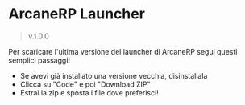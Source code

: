 # ArcaneRP Launcher
>v.1.0.0

Per scaricare l'ultima versione del launcher di ArcaneRP segui questi semplici
passaggi!
- Se avevi già installato una versione vecchia, disinstallala
- Clicca su "Code" e poi "Download ZIP"
- Estrai la zip e sposta i file dove preferisci!
